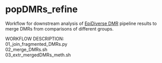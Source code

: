 # popDMRs_refine
Workflow for downstream analysis of [EpiDiverse DMR](https://github.com/EpiDiverse/dmr) pipeline results to merge DMRs from comparisons of different groups.



WORKFLOW DESCRIPTION: <br/>
01_join_fragmented_DMRs.py <br/>
02_merge_DMRs.sh <br/>
03_extr_mergedDMRs_meth.sh <br/>
